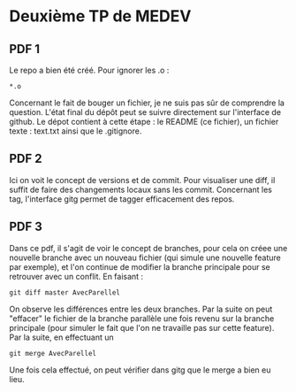 # Deuxième TP de MEDEV

## PDF 1

Le repo a bien été créé.
Pour ignorer les .o :

```
*.o
```

Concernant le fait de bouger un fichier, je ne suis pas sûr de comprendre la question.
L'état final du dépôt peut se suivre directement sur l'interface de github.
Le dépot contient à cette étape : le README (ce fichier), un fichier texte : text.txt ainsi que le .gitignore.

## PDF 2

Ici on voit le concept de versions et de commit. Pour visualiser une  diff, il suffit de faire des changements locaux sans les commit.
Concernant les tag, l'interface gitg permet de tagger efficacement des repos.

## PDF 3

Dans ce pdf, il s'agit de voir le concept de branches, pour cela on créee une nouvelle branche avec un nouveau fichier (qui simule une nouvelle feature par exemple), et l'on continue de modifier la branche principale pour se retrouver avec un conflit.
En faisant :
```
git diff master AvecParellel
```
On observe les différences entre les deux branches.
Par la suite on peut "effacer" le fichier de la branche parallèle une fois revenu sur la branche principale (pour simuler le fait que l'on ne travaille pas sur cette feature). Par la suite, en effectuant un
```
git merge AvecParellel
```
Une fois cela effectué, on peut vérifier dans gitg que le merge a bien eu lieu.
